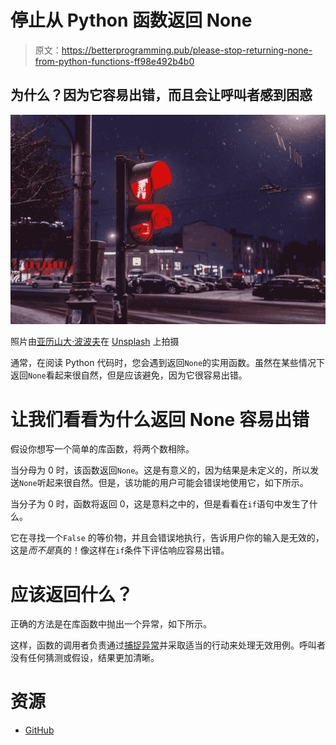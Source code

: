 # 停止从 Python 函数返回 None

> 原文：<https://betterprogramming.pub/please-stop-returning-none-from-python-functions-ff98e492b4b0>

## 为什么？因为它容易出错，而且会让呼叫者感到困惑

![](img/32a4ba8023a571a87bec631985510bf1.png)

照片由[亚历山大·波波夫](https://unsplash.com/@5tep5?utm_source=unsplash&utm_medium=referral&utm_content=creditCopyText)在 [Unsplash](https://unsplash.com/s/photos/traffic-light?utm_source=unsplash&utm_medium=referral&utm_content=creditCopyText) 上拍摄

通常，在阅读 Python 代码时，您会遇到返回`None`的实用函数。虽然在某些情况下返回`None`看起来很自然，但是应该避免，因为它很容易出错。

# 让我们看看为什么返回 None 容易出错

假设你想写一个简单的库函数，将两个数相除。

当分母为 0 时，该函数返回`None`。这是有意义的，因为结果是未定义的，所以发送`None`听起来很自然。但是，该功能的用户可能会错误地使用它，如下所示。

当分子为 0 时，函数将返回 0，这是意料之中的，但是看看在`if`语句中发生了什么。

它在寻找一个`False` 的等价物，并且会错误地执行，告诉用户你的输入是无效的，这是*而不是*真的！像这样在`if`条件下评估响应容易出错。

# 应该返回什么？

正确的方法是在库函数中抛出一个异常，如下所示。

这样，函数的调用者负责通过[捕捉异常](https://docs.python.org/3/tutorial/errors.html)并采取适当的行动来处理无效用例。呼叫者没有任何猜测或假设，结果更加清晰。

# **资源**

*   [GitHub](https://gist.github.com/i4ali/49a2b3ba56e4debe17cc094c8cb05e18)